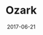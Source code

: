 ---
title: Ozark
url: https://en.wikipedia.org/wiki/Ozark_(TV_series)
permalink: "/shows/{{ title | slug }}/"
createdBy: 
    - Bill Dubuque
    - Mark Williams
tags: 
    - Crime
    - Drama
    - Series
date: 2017-06-21
dateStr: July 21, 2017
seasons: 3
episodes: 30
runtime: 52-80min
streamingService:
    - Netflix
---